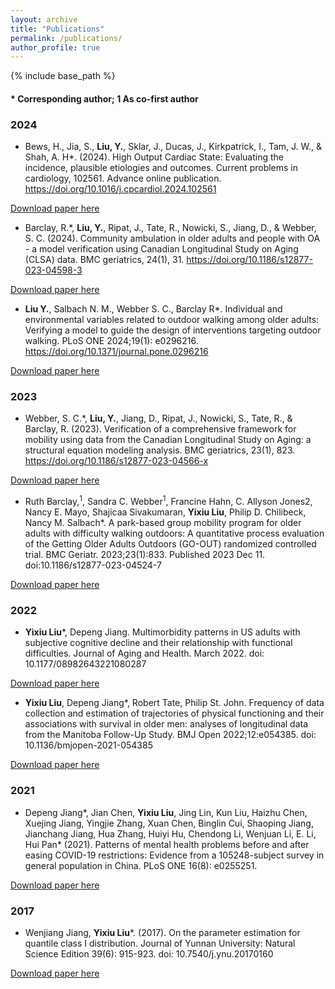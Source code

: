 ```yaml
---
layout: archive
title: "Publications"
permalink: /publications/
author_profile: true
---
```


{% include base_path %}

#### * Corresponding author; 1 As co-first author ####
### 2024 ###
* Bews, H., Jia, S., **Liu, Y.**, Sklar, J., Ducas, J., Kirkpatrick, I., Tam, J. W., & Shah, A. H\*. (2024). High Output Cardiac State: Evaluating the incidence, plausible etiologies and outcomes. Current problems in cardiology, 102561. Advance online publication. https://doi.org/10.1016/j.cpcardiol.2024.102561

[Download paper here](https://pubmed.ncbi.nlm.nih.gov/38599560/)

* Barclay, R.\*, **Liu, Y.**, Ripat, J., Tate, R., Nowicki, S., Jiang, D., & Webber, S. C. (2024). Community ambulation in older adults and people with OA - a model verification using Canadian Longitudinal Study on Aging (CLSA) data. BMC geriatrics, 24(1), 31. https://doi.org/10.1186/s12877-023-04598-3

[Download paper here](https://bmcgeriatr.biomedcentral.com/articles/10.1186/s12877-023-04598-3)

* **Liu Y.**, Salbach N. M., Webber S. C., Barclay R\*. Individual and environmental variables related to outdoor walking among older adults: Verifying a model to guide the design of interventions targeting outdoor walking. PLoS ONE 2024;19(1): e0296216. https://doi.org/10.1371/journal.pone.0296216

[Download paper here](https://journals.plos.org/plosone/article?id=10.1371/journal.pone.0296216)

### 2023 ###
* Webber, S. C.\*, **Liu, Y.**, Jiang, D., Ripat, J., Nowicki, S., Tate, R., & Barclay, R. (2023). Verification of a comprehensive framework for mobility using data from the Canadian Longitudinal Study on Aging: a structural equation modeling analysis. BMC geriatrics, 23(1), 823. https://doi.org/10.1186/s12877-023-04566-x

[Download paper here](https://bmcgeriatr.biomedcentral.com/articles/10.1186/s12877-023-04566-x)

* Ruth Barclay,<sup>1</sup>, Sandra C. Webber<sup>1</sup>, Francine Hahn, C. Allyson Jones2, Nancy E. Mayo, Shajicaa Sivakumaran, **Yixiu Liu**, Philip D. Chilibeck, Nancy M. Salbach\*. A park-based group mobility program for older adults with difficulty walking outdoors: A quantitative process evaluation of the Getting Older Adults Outdoors (GO-OUT) randomized controlled trial. BMC Geriatr. 2023;23(1):833. Published 2023 Dec 11. doi:10.1186/s12877-023-04524-7

[Download paper here](https://bmcgeriatr.biomedcentral.com/articles/10.1186/s12877-023-04524-7)

### 2022 ###
* **Yixiu Liu**\*, Depeng Jiang. Multimorbidity patterns in US adults with subjective cognitive decline and their relationship with functional difficulties. Journal of Aging and Health. March 2022. doi: 10.1177/08982643221080287

[Download paper here](https://journals.sagepub.com/doi/full/10.1177/08982643221080287)

*	**Yixiu Liu**, Depeng Jiang\*, Robert Tate,  Philip St. John. Frequency of data collection and estimation of trajectories of physical functioning and their associations with survival in older men: analyses of longitudinal data from the Manitoba Follow-Up Study. BMJ Open 2022;12:e054385. doi: 10.1136/bmjopen-2021-054385

[Download paper here](https://bmjopen.bmj.com/content/12/4/e054385)

### 2021 ###
* Depeng Jiang\*, Jian Chen, **Yixiu Liu**, Jing Lin, Kun Liu, Haizhu Chen, Xuejing Jiang, Yingjie Zhang, Xuan Chen, Binglin Cui, Shaoping Jiang, Jianchang Jiang, Hua Zhang, Huiyi Hu, Chendong Li, Wenjuan Li, E. Li, Hui Pan\* (2021). Patterns of mental health problems before and after easing COVID-19 restrictions: Evidence from a 105248-subject survey in general population in China. PLoS ONE 16(8): e0255251. 

[Download paper here](https://doi.org/10.1371/journal.pone.0255251)

### 2017 ###
* Wenjiang Jiang, **Yixiu Liu**\*. (2017). On the parameter estimation for quantile class I distribution. Journal of Yunnan University: Natural Science Edition 39(6): 915-923. doi: 10.7540/j.ynu.20170160 

[Download paper here](http://www.yndxxb.ynu.edu.cn/yndxxbzrkxb/article/doi/10.7540/j.ynu.20170160)
	
